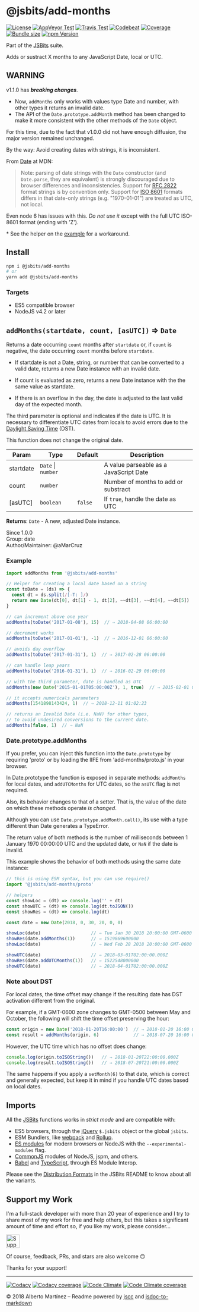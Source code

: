 # @jsbits/add-months

[![License][license-badge]](LICENSE)
[![AppVeyor Test][appveyor-badge]][appveyor-url]
[![Travis Test][travis-badge]][travis-url]
[![Codebeat][codebeat-badge]][codebeat-url]
[![Coverage][codecov-badge]][codecov-url]
[![Bundle size][bundle-badge]][bundle-url]
[![npm Version][npm-badge]][npm-url]

Part of the [JSBits][jsbits-url] suite.

Adds or sustract X months to any JavaScript Date, local or UTC.

## WARNING

v1.1.0 has **_breaking changes_**.

- Now, `addMonths` only works with values type Date and number, with other types it returns an invalid date.
- The API of the `Date.prototype.addMonth` method has been changed to make it more consistent with the other methods of the `Date` object.

For this time, due to the fact that v1.0.0 did not have enough diffusion, the major version remained unchanged.

By the way: Avoid creating dates with strings, it is inconsistent.

From [Date](https://developer.mozilla.org/en-US/docs/Web/JavaScript/Reference/Global_Objects/Date) at MDN:

> Note: parsing of date strings with the `Date` constructor (and `Date.parse`, they are equivalent) is strongly discouraged due to browser differences and inconsistencies. Support for [RFC 2822](http://tools.ietf.org/html/rfc2822#page-14) format strings is by convention only. Support for [ISO 8601](http://www.ecma-international.org/ecma-262/5.1/#sec-15.9.1.15) formats differs in that date-only strings (e.g. "1970-01-01") are treated as UTC, not local.

Even node 6 has issues with this. _Do not use it_ except with the full UTC ISO-8601 format (ending with 'Z').

\* See the helper on the [example](#example) for a workaround.

## Install

```bash
npm i @jsbits/add-months
# or
yarn add @jsbits/add-months
```

### Targets

- ES5 compatible browser
- NodeJS v4.2 or later

## `addMonths(startdate, count, [asUTC])` ⇒ `Date` 

Returns a date occurring `count` months after `startdate` or, if `count` is
negative, the date occurring `count` months before `startdate`.

- If startdate is not a Date, string, or number that can be converted to a
   valid date, returns a new Date instance with an invalid date.

- If count is evaluated as zero, returns a new Date instance with the
   the same value as startdate.

- If there is an overflow in the day, the date is adjusted to the last
   valid day of the expected month.

The third parameter is optional and indicates if the date is UTC. It is
necessary to differentiate UTC dates from locals to avoid errors due to the
[Daylight Saving Time](https://en.wikipedia.org/wiki/Daylight_saving_time)
(DST).

This function does not change the original date.

| Param | Type | Default | Description |
| --- | --- | --- | --- |
| startdate | `Date` \| `number` |  | A value parseable as a JavaScript Date |
| count | `number` |  | Number of months to add or substract |
| \[asUTC] | `boolean` | `false` | If `true`, handle the date as UTC |

**Returns**: `Date` - A new, adjusted Date instance.  

Since 1.0.0<br>
Group: date<br>
Author/Maintainer: @aMarCruz<br>

### Example

```ts
import addMonths from '@jsbits/add-months'

// Helper for creating a local date based on a string
const toDate = (ds) => {
  const dt = ds.split(/[-T: ]/)
  return new Date(dt[0], dt[1] - 1, dt[2], ~~dt[3], ~~dt[4], ~~dt[5])
}

// can increment above one year
addMonths(toDate('2017-01-08'), 15)  // ⇒ 2018-04-08 06:00:00

// decrement works
addMonths(toDate('2017-01-01'), -1)  // ⇒ 2016-12-01 06:00:00

// avoids day overflow
addMonths(toDate('2017-01-31'), 1)  // ⇒ 2017-02-28 06:00:00

// can handle leap years
addMonths(toDate('2016-01-31'), 1)  // ⇒ 2016-02-29 06:00:00

// with the third parameter, date is handled as UTC
addMonths(new Date('2015-01-01T05:00:00Z'), 1, true)  // ⇒ 2015-02-01 05:00:00Z

// it accepts numericals parameters
addMonths(1541898143424, 1)  // ⇒ 2018-12-11 01:02:23

// returns an Invalid Date (i.e. NaN) for other types,
// to avoid undesired conversions to the current date.
addMonths(false, 1)  // ⇒ NaN
```

### Date.prototype.addMonths

If you prefer, you can inject this function into the `Date.prototype` by requiring 'proto' or by loading the IIFE from 'add-months/proto.js' in your browser.

In Date.prototype the function is exposed in separate methods: `addMonths` for local dates, and `addUTCMonths` for UTC dates, so the `asUTC` flag is not required.

Also, its behavior changes to that of a setter. That is, the value of the date on which these methods operate _is changed_.

Although you can use `Date.prototype.addMonth.call()`, its use with a type different than Date generates a TypeError.

The return value of both methods is the number of milliseconds between 1 January 1970 00:00:00 UTC and the updated date, or `NaN` if the date is invalid.

This example shows the behavior of both methods using the same date instance:

```ts
// this is using ESM syntax, but you can use require()
import '@jsbits/add-months/proto'

// helpers
const showLoc = (dt) => console.log('' + dt)
const showUTC = (dt) => console.log(dt.toJSON())
const showRes = (dt) => console.log(dt)

const date = new Date(2018, 0, 30, 20, 0, 0)

showLoc(date)                   // ⇒ Tue Jan 30 2018 20:00:00 GMT-0600 (CST)
showRes(date.addMonths(1))      // ⇒ 1519869600000
showLoc(date)                   // ⇒ Wed Feb 28 2018 20:00:00 GMT-0600 (CST)

showUTC(date)                   // ⇒ 2018-03-01T02:00:00.000Z
showRes(date.addUTCMonths(1))   // ⇒ 1522548000000
showUTC(date)                   // ⇒ 2018-04-01T02:00:00.000Z
```

### Note about DST

For local dates, the time offset may change if the resulting date has DST activation different from the original.

For example, if a GMT-0600 zone changes to GMT-0500 between May and October, the following will shift the time offset preserving the hour:

```ts
const origin = new Date('2018-01-20T16:00:00')  // ⇒ 2018-01-20 16:00 GMT-0600
const result = addMonths(origin, 6)             // ⇒ 2018-07-20 16:00 GMT-0500
```

However, the UTC time which has no offset does change:

```ts
console.log(origin.toISOString())   // ⇒ 2018-01-20T22:00:00.000Z
console.log(result.toISOString())   // ⇒ 2018-07-20T21:00:00.000Z
```

The same happens if you apply a `setMonth(6)` to that date, which is correct and generally expected, but keep it in mind if you handle UTC dates based on local dates.

## Imports

All the [JSBits][jsbits-url] functions works in _strict mode_ and are compatible with:

- ES5 browsers, through the [jQuery](https://jquery.com/) `$.jsbits` object or the global `jsbits`.
- ESM Bundlers, like [webpack](http://webpack.github.io/) and [Rollup](https://rollupjs.org/).
- [ES modules](http://2ality.com/2014/09/es6-modules-final.html) for modern browsers or NodeJS with the `--experimental-modules` flag.
- [CommonJS](https://nodejs.org/docs/latest/api/modules.html#modules_modules) modules of NodeJS, jspm, and others.
- [Babel](https://babeljs.io/) and [TypeScript](www.typescriptlang.org/), through ES Module Interop.

Please see the [Distribution Formats][jsbits-formats] in the JSBits README to know about all the variants.

## Support my Work

I'm a full-stack developer with more than 20 year of experience and I try to share most of my work for free and help others, but this takes a significant amount of time and effort so, if you like my work, please consider...

<!-- markdownlint-disable MD033 -->
[<img src="https://amarcruz.github.io/images/kofi_blue.png" height="36" title="Support Me on Ko-fi" />][kofi-url]
<!-- markdownlint-enable MD033 -->

Of course, feedback, PRs, and stars are also welcome 🙃

Thanks for your support!

---

[![Codacy][codacy-badge]][codacy-url]
[![Codacy coverage][codacyc-badge]][codacyc-url]
[![Code Climate][climate-badge]][climate-url]
[![Code Climate coverage][climatec-badge]][climatec-url]

&copy; 2018 Alberto Martínez &ndash; Readme powered by [jscc](https://github.com/aMarCruz/jscc) and [jsdoc-to-markdown](https://github.com/75lb/jsdoc-to-markdown)

[license-badge]:  https://img.shields.io/badge/license-BSD%202--Clause-blue.svg
[npm-badge]:      https://img.shields.io/npm/v/@jsbits/add-months.svg
[npm-url]:        https://www.npmjs.com/package/@jsbits/add-months
[bundle-badge]:   https://badgen.net/bundlephobia/min/@jsbits/add-months
[bundle-url]:     https://bundlephobia.com/result?p=@jsbits/add-months
[appveyor-badge]: https://ci.appveyor.com/api/projects/status/yh5018ej9u6fnau8?svg=true
[appveyor-url]:   https://ci.appveyor.com/project/aMarCruz/jsbits
[travis-badge]:   https://travis-ci.org/ProJSLib/jsbits.svg?branch=master
[travis-url]:     https://travis-ci.org/ProJSLib/jsbits
[codebeat-badge]: https://codebeat.co/badges/5b07ccc1-be43-41d8-aeaf-eee1913d4173
[codebeat-url]:   https://codebeat.co/projects/github-com-projslib-jsbits-master
[codacy-badge]:   https://api.codacy.com/project/badge/Grade/0d842f1b749340ec90277fb3b2da4e86
[codacy-url]:     https://www.codacy.com/app/ProJSLib/jsbits?utm_source=github.com&amp;utm_medium=referral&amp;utm_content=ProJSLib/jsbits&amp;utm_campaign=Badge_Grade
[codacyc-badge]:  https://api.codacy.com/project/badge/Coverage/0d842f1b749340ec90277fb3b2da4e86
[codacyc-url]:    https://www.codacy.com/app/ProJSLib/jsbits?utm_source=github.com&utm_medium=referral&utm_content=ProJSLib/jsbits&utm_campaign=Badge_Coverage
[codecov-badge]:  https://codecov.io/gh/ProJSLib/jsbits/branch/master/graph/badge.svg
[codecov-url]:    https://codecov.io/gh/ProJSLib/jsbits
[climate-badge]:  https://api.codeclimate.com/v1/badges/e991c05e8a92448d30f0/maintainability
[climate-url]:    https://codeclimate.com/github/ProJSLib/jsbits/maintainability
[climatec-badge]: https://api.codeclimate.com/v1/badges/e991c05e8a92448d30f0/test_coverage
[climatec-url]:   https://codeclimate.com/github/ProJSLib/jsbits/test_coverage
[jsbits-url]:     https://github.com/ProJSLib/jsbits
[jsbits-formats]: https://github.com/ProJSLib/jsbits#distribution-formats
[kofi-url]:       https://ko-fi.com/C0C7LF7I
